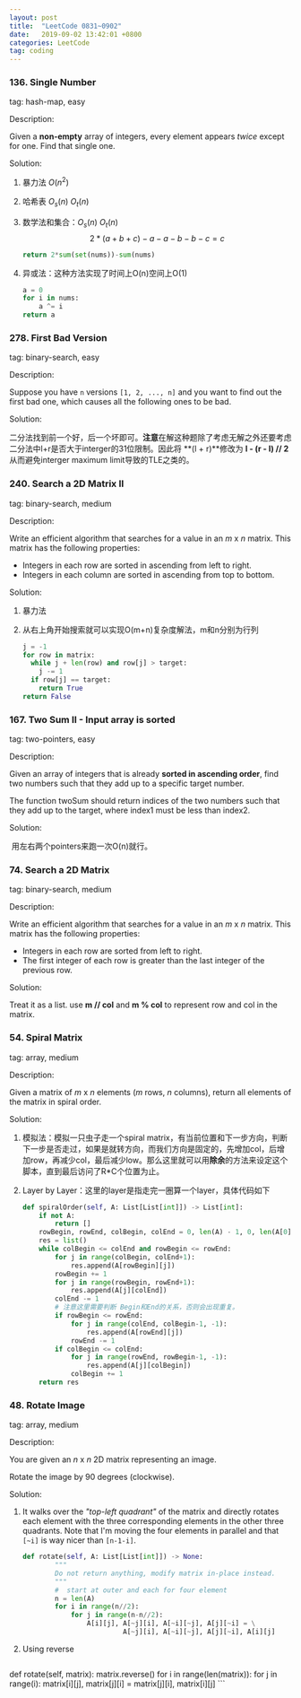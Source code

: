```yaml
---
layout: post
title:  "LeetCode 0831~0902"
date:   2019-09-02 13:42:01 +0800
categories: LeetCode
tag: coding
---
```

<!--
 * @Description: 
 * @Author: Leesky
 * @Date: 2019-09-02 13:41:28
 * @LastEditors: Leesky
 * @LastEditTime: 2019-09-02 13:44:23
 -->

### 136. Single Number

tag: hash-map, easy

Description:

Given a **non-empty** array of integers, every element appears *twice* except for one. Find that single one.

Solution:

1.  暴力法 $O(n^2)$

2.  哈希表 $O_s(n)$ $O_t(n)$

3.  数学法和集合：$O_s(n)$ $O_t(n)$ $$2*(a+b+c)-a-a-b-b-c=c$$

    ```python
    return 2*sum(set(nums))-sum(nums)
    ```

4.  异或法：这种方法实现了时间上O(n)空间上O(1)

    ```python
    a = 0
    for i in nums:
    	a ^= i
    return a
    ```



### 278. First Bad Version

tag: binary-search, easy

Description:

Suppose you have `n` versions `[1, 2, ..., n]` and you want to find out the first bad one, which causes all the following ones to be bad.

Solution:

二分法找到前一个好，后一个坏即可。**注意**在解这种题除了考虑无解之外还要考虑二分法中l+r是否大于interger的31位限制。因此将 **(l + r)**修改为 **l - (r - l) // 2** 从而避免interger maximum limit导致的TLE之类的。



### 240. Search a 2D Matrix II

tag: binary-search, medium

Description:

Write an efficient algorithm that searches for a value in an *m* x *n* matrix. This matrix has the following properties:

-   Integers in each row are sorted in ascending from left to right.
-   Integers in each column are sorted in ascending from top to bottom.

Solution:

1.  暴力法

2.  从右上角开始搜索就可以实现O(m+n)复杂度解法，m和n分别为行列

    ```python
    j = -1
    for row in matrix:
      while j + len(row) and row[j] > target:
        j -= 1
      if row[j] == target:
        return True
    return False
    ```



### 167. Two Sum II - Input array is sorted

tag: two-pointers, easy

Description:

Given an array of integers that is already **sorted in ascending order**, find two numbers such that they add up to a specific target number.

The function twoSum should return indices of the two numbers such that they add up to the target, where index1 must be less than index2.

Solution:

​	用左右两个pointers来跑一次O(n)就行。



### 74. Search a 2D Matrix

tag: binary-search, medium

Description:

Write an efficient algorithm that searches for a value in an *m* x *n* matrix. This matrix has the following properties:

-   Integers in each row are sorted from left to right.
-   The first integer of each row is greater than the last integer of the previous row.

Solution:

Treat it as a list. use **m // col**  and **m % col** to represent row and col in the matrix.



### 54. Spiral Matrix

tag: array, medium

Description:

Given a matrix of *m* x *n* elements (*m* rows, *n* columns), return all elements of the matrix in spiral order.

Solution:

1.  模拟法：模拟一只虫子走一个spiral matrix，有当前位置和下一步方向，判断下一步是否走过，如果是就转方向，而我们方向是固定的，先增加col，后增加row，再减少col，最后减少low。那么这里就可以用**除余**的方法来设定这个脚本，直到最后访问了R*C个位置为止。

2.  Layer by Layer：这里的layer是指走完一圈算一个layer，具体代码如下

    ```python
    def spiralOrder(self, A: List[List[int]]) -> List[int]:
        if not A:
            return []
        rowBegin, rowEnd, colBegin, colEnd = 0, len(A) - 1, 0, len(A[0]) - 1
        res = list()
        while colBegin <= colEnd and rowBegin <= rowEnd:
            for j in range(colBegin, colEnd+1):
                res.append(A[rowBegin][j])
            rowBegin += 1
            for j in range(rowBegin, rowEnd+1):
                res.append(A[j][colEnd])
            colEnd -= 1
            # 注意这里需要判断 Begin和End的关系，否则会出现重复。
            if rowBegin <= rowEnd:
                for j in range(colEnd, colBegin-1, -1):
                    res.append(A[rowEnd][j])
                rowEnd -= 1
            if colBegin <= colEnd:
                for j in range(rowEnd, rowBegin-1, -1):
                    res.append(A[j][colBegin])
                colBegin += 1
        return res
    ```

    

### 48. Rotate Image

tag: array, medium

Description:

You are given an *n* x *n* 2D matrix representing an image.

Rotate the image by 90 degrees (clockwise).

Solution:

1.  It walks over the *"top-left quadrant"* of the matrix and directly rotates each element with the three corresponding elements in the other three quadrants. Note that I'm moving the four elements in parallel and that `[~i]` is way nicer than `[n-1-i]`.

    ```python
    def rotate(self, A: List[List[int]]) -> None:
            """
            Do not return anything, modify matrix in-place instead.
            """
            #  start at outer and each for four element
            n = len(A)
            for i in range(n//2):
                for j in range(n-n//2):
                    A[i][j], A[~j][i], A[~i][~j], A[j][~i] = \
                             A[~j][i], A[~i][~j], A[j][~i], A[i][j]
    ```


2.  Using reverse
    ```python
def rotate(self, matrix):
        matrix.reverse()
            for i in range(len(matrix)):
                for j in range(i):
                    matrix[i][j], matrix[j][i] = matrix[j][i], matrix[i][j]
    ```


